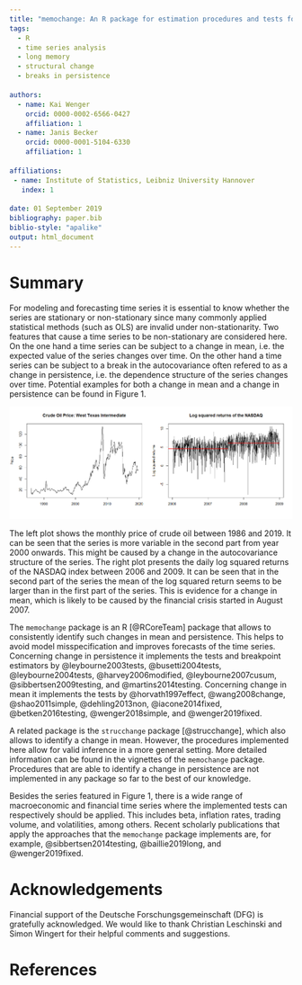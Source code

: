 ```yaml
---
title: "memochange: An R package for estimation procedures and tests for persistent time series"
tags:
  - R
  - time series analysis
  - long memory
  - structural change
  - breaks in persistence

authors:
  - name: Kai Wenger
    orcid: 0000-0002-6566-0427
    affiliation: 1 
  - name: Janis Becker
    orcid: 0000-0001-5104-6330
    affiliation: 1

affiliations:
 - name: Institute of Statistics, Leibniz University Hannover
   index: 1

date: 01 September 2019
bibliography: paper.bib
biblio-style: "apalike"
output: html_document
---
```


# Summary

For modeling and forecasting time series it is essential to know whether the series are stationary or non-stationary since many commonly applied statistical methods (such as OLS) are invalid under non-stationarity. Two features that cause a time series to be non-stationary are considered here. On the one hand a time series can be subject to a change in mean, i.e. the expected value of the series changes over time. On the other hand a time series can be subject to a break in the autocovariance often refered to as a change in persistence, i.e. the dependence structure of the series changes over time. Potential examples for both a change in mean and a change in persistence can be found in Figure 1. 

![Left: crude oil price over time, right: log squared returns of the NASDAQ index between 2006 and 2009.](plot.png)

The left plot shows the monthly price of crude oil between 1986 and 2019. It can be seen that the series is more variable in the second part from year 2000 onwards. This might be caused by a change in the autocovariance structure of the series. The right plot presents the daily log squared returns of the NASDAQ index between 2006 and 2009. It can be seen that in the second part of the series the mean of the log squared return seems to be larger than in the first part of the series. This is evidence for a change in mean, which is likely to be caused by the financial crisis started in August 2007. 

The `memochange` package is an R [@RCoreTeam] package that allows to consistently identify such changes in mean and persistence. This helps to avoid model misspecification and improves forecasts of the time series. Concerning change in persistence it implements the tests and breakpoint estimators by @leybourne2003tests, @busetti2004tests, @leybourne2004tests, @harvey2006modified, @leybourne2007cusum,  @sibbertsen2009testing, and @martins2014testing. Concerning change in mean it implements the tests by @horvath1997effect, @wang2008change, @shao2011simple, @dehling2013non, @iacone2014fixed, @betken2016testing, @wenger2018simple, and @wenger2019fixed. 

A related package is the `strucchange` package [@strucchange], which also allows to identify a change in mean. However, the procedures implemented here allow for valid inference in a more general setting. More detailed information can be found in the vignettes of the `memochange` package. Procedures that are able to identify a change in persistence are not implemented in any package so far to the best of our knowledge.

Besides the series featured in Figure 1, there is a wide range of macroeconomic and financial time series where the implemented tests can respectively should be applied. This includes beta, inflation rates, trading volume, and volatilities, among others. Recent scholarly publications that apply the approaches that the `memochange` package implements are, for example, @sibbertsen2014testing, @baillie2019long, and @wenger2019fixed.

# Acknowledgements

Financial support of the Deutsche Forschungsgemeinschaft (DFG) is gratefully acknowledged. We would like to thank Christian Leschinski and Simon Wingert for their helpful comments and suggestions.

# References